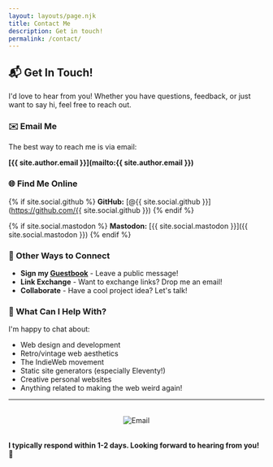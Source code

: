 ```yaml
---
layout: layouts/page.njk
title: Contact Me
description: Get in touch!
permalink: /contact/
---
```


## 📬 Get In Touch!

I'd love to hear from you! Whether you have questions, feedback, or just want to say hi, feel free to reach out.

### ✉️ Email Me

The best way to reach me is via email:

**[{{ site.author.email }}](mailto:{{ site.author.email }})**

### 🌐 Find Me Online

{% if site.social.github %}
**GitHub:** [@{{ site.social.github }}](https://github.com/{{ site.social.github }})
{% endif %}

{% if site.social.mastodon %}
**Mastodon:** [{{ site.social.mastodon }}]({{ site.social.mastodon }})
{% endif %}

### 💬 Other Ways to Connect

- **Sign my [Guestbook](/guestbook/)** - Leave a public message!
- **Link Exchange** - Want to exchange links? Drop me an email!
- **Collaborate** - Have a cool project idea? Let's talk!

### 📝 What Can I Help With?

I'm happy to chat about:
- Web design and development
- Retro/vintage web aesthetics
- The IndieWeb movement
- Static site generators (especially Eleventy!)
- Creative personal websites
- Anything related to making the web weird again!

---

<div style="text-align: center; margin: 2rem 0;">
  <img src="/images/email-icon.gif" alt="Email" style="max-width: 200px;" onerror="this.style.display='none'">
</div>

**I typically respond within 1-2 days. Looking forward to hearing from you! 🌟**
